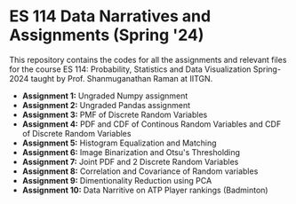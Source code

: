 # ES 114 Data Narratives and Assignments (Spring '24)

This repository contains the codes for all the assignments and relevant files for the course ES 114: Probability, Statistics and Data Visualization Spring-2024 taught by Prof. Shanmuganathan Raman at IITGN.

- **Assignment 1:** Ungraded Numpy assignment
- **Assignment 2:** Ungraded Pandas assignment
- **Assignment 3:** PMF of Discrete Random Variables
- **Assignment 4:** PDF and CDF of Continous Random Variables and CDF of Discrete Random Variables
- **Assignment 5:** Histogram Equalization and Matching
- **Assignment 6:** Image Binarization and Otsu's Thresholding
- **Assignment 7:** Joint PDF and 2 Discrete Random Variables
- **Assignment 8:** Correlation and Covariance of Random variables
- **Assignment 9:** Dimentionality Reduction using PCA
- **Assignment 10:** Data Narritive on ATP Player rankings (Badminton)